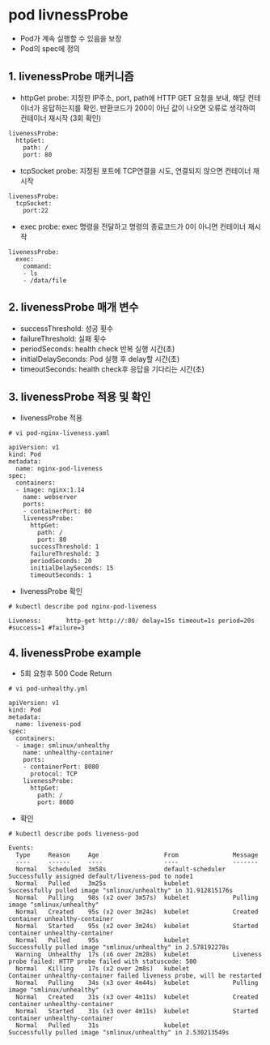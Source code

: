 # pod livnessProbe

- Pod가 계속 실행할 수 있음을 보장
- Pod의 spec에 정의

## 1. livenessProbe 매커니즘

- httpGet probe: 지정한 IP주소, port, path에 HTTP GET 요청을 보내, 해당 컨테이너가 응답하는지를 확인.
  반환코드가 200이 아닌 값이 나오면 오류로 생각하여 컨테이너 재시작 (3회 확인)
```text
livenessProbe:
  httpGet:
    path: /
    port: 80
```

- tcpSocket probe: 지정된 포트에 TCP연결을 시도, 연결되지 않으면 컨테이너 재시작
```text
livenessProbe:
  tcpSocket:
    port:22
```

- exec probe: exec 명령을 전달하고 명령의 종료코드가 0이 아니면 컨테이너 재시작
```text
livenessProbe:
  exec:
    command:
    - ls
    - /data/file
```

## 2. livenessProbe 매개 변수
- successThreshold: 성공 횟수
- failureThreshold: 실패 횟수
- periodSeconds: health check 반복 실행 시간(초)
- initialDelaySeconds: Pod 실행 후 delay할 시간(초)
- timeoutSeconds: health check후 응답을 기다리는 시간(초)

## 3. livenessProbe 적용 및 확인

- livenessProbe 적용
```text
# vi pod-nginx-liveness.yaml

apiVersion: v1
kind: Pod
metadata:
  name: nginx-pod-liveness
spec:
  containers:
  - image: nginx:1.14
    name: webserver
    ports:
    - containerPort: 80
    livenessProbe:
      httpGet:
        path: /
        port: 80
      successThreshold: 1     
      failureThreshold: 3
      periodSeconds: 20
      initialDelaySeconds: 15
      timeoutSeconds: 1
```

- livenessProbe 확인
```text
# kubectl describe pod nginx-pod-liveness

Liveness:       http-get http://:80/ delay=15s timeout=1s period=20s #success=1 #failure=3
```

## 4. livenessProbe example

- 5회 요청후 500 Code Return
```text
# vi pod-unhealthy.yml

apiVersion: v1
kind: Pod
metadata:
  name: liveness-pod
spec:
  containers:
  - image: smlinux/unhealthy
    name: unhealthy-container
    ports:
    - containerPort: 8080
      protocol: TCP
    livenessProbe:
      httpGet:
        path: /
        port: 8080
```

- 확인
```text
# kubectl describe pods liveness-pod

Events:
  Type     Reason     Age                  From               Message
  ----     ------     ----                 ----               -------
  Normal   Scheduled  3m58s                default-scheduler  Successfully assigned default/liveness-pod to node1
  Normal   Pulled     3m25s                kubelet            Successfully pulled image "smlinux/unhealthy" in 31.912815176s
  Normal   Pulling    98s (x2 over 3m57s)  kubelet            Pulling image "smlinux/unhealthy"
  Normal   Created    95s (x2 over 3m24s)  kubelet            Created container unhealthy-container
  Normal   Started    95s (x2 over 3m24s)  kubelet            Started container unhealthy-container
  Normal   Pulled     95s                  kubelet            Successfully pulled image "smlinux/unhealthy" in 2.578192278s
  Warning  Unhealthy  17s (x6 over 2m28s)  kubelet            Liveness probe failed: HTTP probe failed with statuscode: 500
  Normal   Killing    17s (x2 over 2m8s)   kubelet            Container unhealthy-container failed liveness probe, will be restarted
  Normal   Pulling    34s (x3 over 4m44s)  kubelet            Pulling image "smlinux/unhealthy"
  Normal   Created    31s (x3 over 4m11s)  kubelet            Created container unhealthy-container
  Normal   Started    31s (x3 over 4m11s)  kubelet            Started container unhealthy-container
  Normal   Pulled     31s                  kubelet            Successfully pulled image "smlinux/unhealthy" in 2.530213549s

```